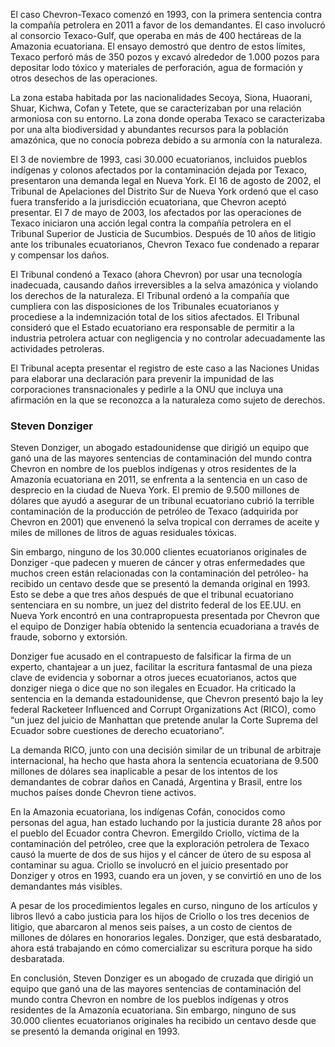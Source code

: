 
El caso Chevron-Texaco comenzó en 1993, con la primera sentencia contra la compañía petrolera en 2011 a favor de los demandantes. El caso involucró al consorcio Texaco-Gulf, que operaba en más de 400 hectáreas de la Amazonia ecuatoriana. El ensayo demostró que dentro de estos límites, Texaco perforó más de 350 pozos y excavó alrededor de 1.000 pozos para depositar lodo tóxico y materiales de perforación, agua de formación y otros desechos de las operaciones.  
  
La zona estaba habitada por las nacionalidades Secoya, Siona, Huaorani, Shuar, Kichwa, Cofan y Tetete, que se caracterizaban por una relación armoniosa con su entorno. La zona donde operaba Texaco se caracterizaba por una alta biodiversidad y abundantes recursos para la población amazónica, que no conocía pobreza debido a su armonía con la naturaleza.  
  
El 3 de noviembre de 1993, casi 30.000 ecuatorianos, incluidos pueblos indígenas y colonos afectados por la contaminación dejada por Texaco, presentaron una demanda legal en Nueva York. El 16 de agosto de 2002, el Tribunal de Apelaciones del Distrito Sur de Nueva York ordenó que el caso fuera transferido a la jurisdicción ecuatoriana, que Chevron aceptó presentar. El 7 de mayo de 2003, los afectados por las operaciones de Texaco iniciaron una acción legal contra la compañía petrolera en el Tribunal Superior de Justicia de Sucumbios. Después de 10 años de litigio ante los tribunales ecuatorianos, Chevron Texaco fue condenado a reparar y compensar los daños.  
  
El Tribunal condenó a Texaco (ahora Chevron) por usar una tecnología inadecuada, causando daños irreversibles a la selva amazónica y violando los derechos de la naturaleza. El Tribunal ordenó a la compañía que cumpliera con las disposiciones de los Tribunales ecuatorianos y procediese a la indemnización total de los sitios afectados. El Tribunal consideró que el Estado ecuatoriano era responsable de permitir a la industria petrolera actuar con negligencia y no controlar adecuadamente las actividades petroleras.  
  
El Tribunal acepta presentar el registro de este caso a las Naciones Unidas para elaborar una declaración para prevenir la impunidad de las corporaciones transnacionales y pedirle a la ONU que incluya una afirmación en la que se reconozca a la naturaleza como sujeto de derechos.

### Steven Donziger
Steven Donziger, un abogado estadounidense que dirigió un equipo que ganó una de las mayores sentencias de contaminación del mundo contra Chevron en nombre de los pueblos indígenas y otros residentes de la Amazonía ecuatoriana en 2011, se enfrenta a la sentencia en un caso de desprecio en la ciudad de Nueva York. El premio de 9.500 millones de dólares que ayudó a asegurar de un tribunal ecuatoriano cubrió la terrible contaminación de la producción de petróleo de Texaco (adquirida por Chevron en 2001) que envenenó la selva tropical con derrames de aceite y miles de millones de litros de aguas residuales tóxicas.  
  
Sin embargo, ninguno de los 30.000 clientes ecuatorianos originales de Donziger -que padecen y mueren de cáncer y otras enfermedades que muchos creen están relacionadas con la contaminación del petróleo- ha recibido un centavo desde que se presentó la demanda original en 1993. Esto se debe a que tres años después de que el tribunal ecuatoriano sentenciara en su nombre, un juez del distrito federal de los EE.UU. en Nueva York encontró en una contrapropuesta presentada por Chevron que el equipo de Donziger había obtenido la sentencia ecuadoriana a través de fraude, soborno y extorsión.  
  
Donziger fue acusado en el contrapuesto de falsificar la firma de un experto, chantajear a un juez, facilitar la escritura fantasmal de una pieza clave de evidencia y sobornar a otros jueces ecuatorianos, actos que donziger niega o dice que no son ilegales en Ecuador. Ha criticado la sentencia en la demanda estadounidense, que Chevron presentó bajo la ley federal Racketeer Influenced and Corrupt Organizations Act (RICO), como “un juez del juicio de Manhattan que pretende anular la Corte Suprema del Ecuador sobre cuestiones de derecho ecuatoriano”.  
  
La demanda RICO, junto con una decisión similar de un tribunal de arbitraje internacional, ha hecho que hasta ahora la sentencia ecuatoriana de 9.500 millones de dólares sea inaplicable a pesar de los intentos de los demandantes de cobrar daños en Canadá, Argentina y Brasil, entre los muchos países donde Chevron tiene activos.  
  
En la Amazonia ecuatoriana, los indígenas Cofán, conocidos como personas del agua, han estado luchando por la justicia durante 28 años por el pueblo del Ecuador contra Chevron. Emergildo Criollo, víctima de la contaminación del petróleo, cree que la exploración petrolera de Texaco causó la muerte de dos de sus hijos y el cáncer de útero de su esposa al contaminar su agua. Criollo se involucró en el juicio presentado por Donziger y otros en 1993, cuando era un joven, y se convirtió en uno de los demandantes más visibles.  
  
A pesar de los procedimientos legales en curso, ninguno de los artículos y libros llevó a cabo justicia para los hijos de Criollo o los tres decenios de litigio, que abarcaron al menos seis países, a un costo de cientos de millones de dólares en honorarios legales. Donziger, que está desbaratado, ahora está trabajando en cómo comercializar su escritura porque ha sido desbaratada.  
  
En conclusión, Steven Donziger es un abogado de cruzada que dirigió un equipo que ganó una de las mayores sentencias de contaminación del mundo contra Chevron en nombre de los pueblos indígenas y otros residentes de la Amazonía ecuatoriana. Sin embargo, ninguno de sus 30.000 clientes ecuatorianos originales ha recibido un centavo desde que se presentó la demanda original en 1993.